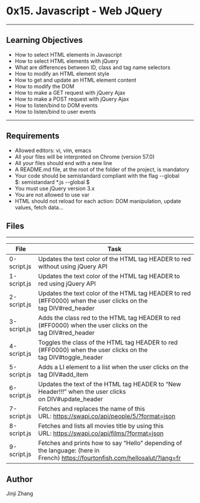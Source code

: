 # 0x15. Javascript - Web JQuery

---
## Learning Objectives
* How to select HTML elements in Javascript
* How to select HTML elements with jQuery
* What are differences between ID, class and tag name selectors
* How to modify an HTML element style
* How to get and update an HTML element content
* How to modify the DOM
* How to make a GET request with jQuery Ajax
* How to make a POST request with jQuery Ajax
* How to listen/bind to DOM events
* How to listen/bind to user events


---
## Requirements
* Allowed editors: vi, vim, emacs
* All your files will be interpreted on Chrome (version 57.0)
* All your files should end with a new line
* A README.md file, at the root of the folder of the project, is mandatory
* Your code should be semistandard compliant with the flag --global $: semistandard *.js --global $
* You must use jQuery version 3.x
* You are not allowed to use var
* HTML should not reload for each action: DOM manipulation, update values, fetch data…



## Files
---
File|Task
---|---
0-script.js | Updates the text color of the HTML tag HEADER to red without using jQuery API
1-script.js | Updates the text color of the HTML tag HEADER to red using jQuery API
2-script.js | Updates the text color of the HTML tag HEADER to red (#FF0000) when the user clicks on the tag DIV#red_header
3-script.js | Adds the class red to the HTML tag HEADER to red (#FF0000) when the user clicks on the tag DIV#red_header
4-script.js | Toggles the class of the HTML tag HEADER to red (#FF0000) when the user clicks on the tag DIV#toggle_header
5-script.js | Adds a LI element to a list when the user clicks on the tag DIV#add_item
6-script.js | Updates the text of the HTML tag HEADER to “New Header!!!” when the user clicks on DIV#update_header
7-script.js | Fetches and replaces the name of this URL: https://swapi.co/api/people/5/?format=json
8-script.js | Fetches and lists all movies title by using this URL: https://swapi.co/api/films/?format=json
9-script.js | Fetches and prints how to say “Hello” depending of the language: (here in French) https://fourtonfish.com/hellosalut/?lang=fr

## Author
Jinji Zhang
